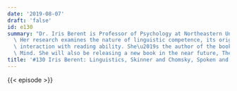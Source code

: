 ```yaml
---
date: '2019-08-07'
draft: 'false'
id: e130
summary: "Dr. Iris Berent is Professor of Psychology at Northeastern University, US.\
  \ Her research examines the nature of linguistic competence, its origins, and its\
  \ interaction with reading ability. She\u2019s the author of the book The Phonological\
  \ Mind. She will also be releasing a new book in the near future, The Blind Storyteller. "
title: '#130 Iris Berent: Linguistics, Skinner and Chomsky, Spoken and Written Language'
---
```

{{< episode >}}
